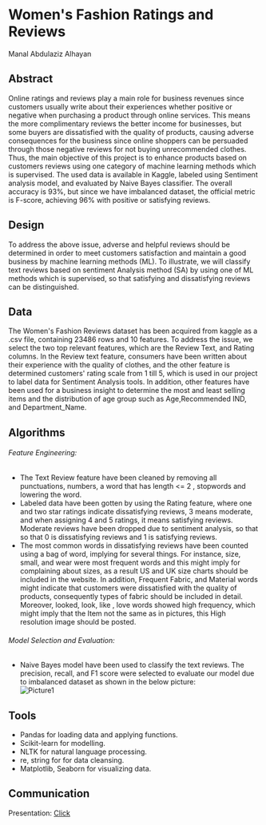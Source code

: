 # Women's Fashion Ratings and Reviews
Manal Abdulaziz Alhayan


## Abstract 
Online ratings and reviews play a main role for business revenues since customers usually write about their experiences whether positive or negative when purchasing a product through online services. This means the more complimentary reviews the better income for businesses, but some buyers are dissatisfied with the quality of products, causing adverse consequences for the business since online shoppers can be persuaded through those negative reviews for not buying unrecommended clothes. Thus, the main objective of this project is to enhance products based on customers reviews using one category of machine learning methods which is supervised. The used data is available in Kaggle, labeled using Sentiment analysis model, and evaluated by Naive Bayes classifier. The overall accuracy is 93%, but since we have imbalanced dataset, the official metric is F-score, achieving 96% with positive or satisfying reviews. 

## Design 
To address the above issue, adverse and helpful reviews should be determined in order to meet customers satisfaction and maintain a good business by machine learning methods (ML). To illustrate, we will classify text reviews based on sentiment Analysis method (SA) by using one of ML methods which is supervised, so that satisfying and dissatisfying reviews can be distinguished.


## Data
The Women's Fashion Reviews dataset has been acquired from kaggle as a .csv file, containing 23486 rows and 10 features. To address the issue, we select the two top relevant features, which are the Review Text, and Rating columns. In the Review text feature, consumers have been written about their experience with the quality of clothes, and the other feature is determined customers' rating scale from 1 till 5, which is used in our project to label data for Sentiment Analysis tools. In addition, other features have been used for a business insight to determine the most and least selling items and the distribution of age group such as Age,Recommended IND, and Department_Name.


## Algorithms 

###### Feature Engineering: 
- The Text Review feature have been cleaned by removing all punctuations, numbers, a word that has length <= 2 , stopwords and lowering the word.
- Labeled data have been gotten by using the Rating feature, where one and two star ratings indicate dissatisfying reviews, 3 means moderate, and when assigning 4 and 5 ratings, it means satisfying reviews. Moderate reviews have been dropped due to sentiment analysis, so that so that 0 is dissatisfying reviews and 1 is satisfying reviews.
- The most common words in dissatisfying reviews have been counted using a bag of word, implying for several things. For instance, size, small, and wear were most frequent words and this might imply for complaining about sizes, as a result US and UK size charts should be included in the website. In addition, Frequent Fabric, and Material words might indicate that customers were dissatisfied with the quality of products, consequently types of fabric should be included in detail. Moreover, looked, look, like , love words showed high frequency, which might imply that the Item not the same as in pictures, this High resolution image should be posted.

###### Model Selection and Evaluation:
- Naive Bayes model have been used to classify the text reviews. The precision, recall, and F1 score were selected to evaluate our model due to imbalanced dataset as shown in the below picture:  
 ![Picture1](https://user-images.githubusercontent.com/93191265/141857467-52cc1496-e02d-4ba6-b98c-57e20b82f639.png)

## Tools
- Pandas for loading data and applying functions.
- Scikit-learn for modelling.
- NLTK for natural language processing.
- re, string for for data cleansing. 
- Matplotlib, Seaborn for visualizing data.

## Communication
Presentation: [Click](https://github.com/mana1hayan/SDAIA/blob/main/Presentation/Online%20clothes'%20reviews.pdf)
